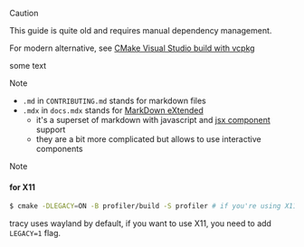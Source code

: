 > [!CAUTION]
>
> This guide is quite old and requires manual dependency management.
>
> For modern alternative, see [CMake Visual Studio build with vcpkg](./vs_cmake.md)

some text

> [!NOTE]
>
> - `.md` in `CONTRIBUTING.md` stands for markdown files
> - `.mdx` in `docs.mdx` stands for [MarkDown eXtended](https://mdxjs.com)
>   - it's a superset of markdown with javascript and [jsx component][jsx] support
>   - they are a bit more complicated but allows to use interactive components

[jsx]: https://www.typescriptlang.org/docs/handbook/jsx.html

> [!NOTE]
>
> #### for X11
>
> ```sh
> $ cmake -DLEGACY=ON -B profiler/build -S profiler # if you're using X11
> ```
>
> tracy uses wayland by default, if you want to use X11, you need to add `LEGACY=1` flag.
